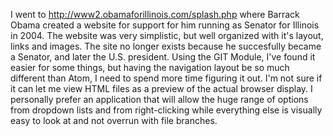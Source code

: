 I went to http://www2.obamaforillinois.com/splash.php where Barrack Obama created a website for support for him running as Senator for Illinois in 2004. The website was very simplistic, but well organized with it's layout, links and images. The site no longer exists because he succesfully became a Senator, and later the U.S. president.
Using the GIT Module, I've found it easier for some things, but having the navigation layout be so much different than Atom, I need to spend more time figuring it out. I'm not sure if it can let me view HTML files as a preview of the actual browser display. I personally prefer an application that will allow the huge range of options from dropdown lists and from right-clicking while everything else is visually easy to look at and not overrun with file branches.
